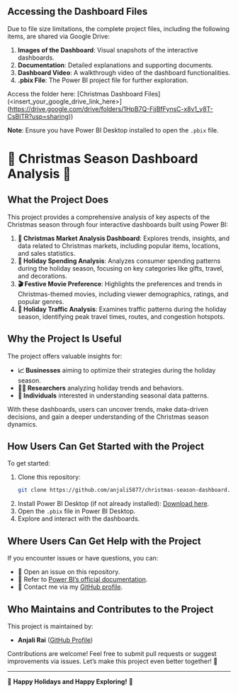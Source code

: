 ## Accessing the Dashboard Files
Due to file size limitations, the complete project files, including the following items, are shared via Google Drive:

1. **Images of the Dashboard**: Visual snapshots of the interactive dashboards.
2. **Documentation**: Detailed explanations and supporting documents.
3. **Dashboard Video**: A walkthrough video of the dashboard functionalities.
4. **.pbix File**: The Power BI project file for further exploration.

Access the folder here: [Christmas Dashboard Files](<insert_your_google_drive_link_here>](https://drive.google.com/drive/folders/1HpB7Q-FjjBfFynsC-x8v1_y8T-CsBlTR?usp=sharing))

**Note**: Ensure you have Power BI Desktop installed to open the `.pbix` file.

# 🎄 Christmas Season Dashboard Analysis 🎅

## What the Project Does
This project provides a comprehensive analysis of key aspects of the Christmas season through four interactive dashboards built using Power BI:

1. **🎁 Christmas Market Analysis Dashboard**: Explores trends, insights, and data related to Christmas markets, including popular items, locations, and sales statistics.
2. **💸 Holiday Spending Analysis**: Analyzes consumer spending patterns during the holiday season, focusing on key categories like gifts, travel, and decorations.
3. **🎬 Festive Movie Preference**: Highlights the preferences and trends in Christmas-themed movies, including viewer demographics, ratings, and popular genres.
4. **🚗 Holiday Traffic Analysis**: Examines traffic patterns during the holiday season, identifying peak travel times, routes, and congestion hotspots.

## Why the Project Is Useful
The project offers valuable insights for:

- **📈 Businesses** aiming to optimize their strategies during the holiday season.
- **🧑‍🔬 Researchers** analyzing holiday trends and behaviors.
- **🎄 Individuals** interested in understanding seasonal data patterns.

With these dashboards, users can uncover trends, make data-driven decisions, and gain a deeper understanding of the Christmas season dynamics.

## How Users Can Get Started with the Project
To get started:

1. Clone this repository:
   ```bash
   git clone https://github.com/anjali5877/christmas-season-dashboard.git
   ```
2. Install Power BI Desktop (if not already installed): [Download here](https://powerbi.microsoft.com/desktop/).
3. Open the `.pbix` file in Power BI Desktop.
4. Explore and interact with the dashboards.

## Where Users Can Get Help with the Project
If you encounter issues or have questions, you can:

- 📮 Open an issue on this repository.
- 📖 Refer to [Power BI’s official documentation](https://learn.microsoft.com/en-us/power-bi/).
- 📧 Contact me via my [GitHub profile](https://github.com/anjali5877).

## Who Maintains and Contributes to the Project
This project is maintained by:

- **Anjali Rai** ([GitHub Profile](https://github.com/anjali5877))

Contributions are welcome! Feel free to submit pull requests or suggest improvements via issues. Let’s make this project even better together! 🎉

---

🎅 **Happy Holidays and Happy Exploring!** 🎄
